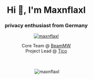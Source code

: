 <h1 align="center">Hi 👋, I'm Maxnflaxl</h1>
<h3 align="center">privacy enthusiast from Germany</h3>

<p align="center"> <a href="https://twitter.com/maxnflaxl" target="blank"><img src="https://img.shields.io/twitter/follow/maxnflaxl?logo=twitter&style=for-the-badge" alt="maxnflaxl" /></a> </p>

<div align="center" >
Core Team @ <a href=https://Github.com/BeamMW>BeamMW</a>
<br>
Project Lead @ <a href="https://Github.com/TicoTipMe">Tico</a> 
</div>

<br>
<br>

<!-- <h3 align="left">Languages and Tools:</h3>
<p align="left"> <a href="https://www.w3schools.com/cpp/" target="_blank" rel="noreferrer"> <img src="https://raw.githubusercontent.com/devicons/devicon/master/icons/cplusplus/cplusplus-original.svg" alt="cplusplus" width="40" height="40"/> </a> <a href="https://www.w3schools.com/css/" target="_blank" rel="noreferrer"> <img src="https://raw.githubusercontent.com/devicons/devicon/master/icons/css3/css3-original-wordmark.svg" alt="css3" width="40" height="40"/> </a> <a href="https://www.w3.org/html/" target="_blank" rel="noreferrer"> <img src="https://raw.githubusercontent.com/devicons/devicon/master/icons/html5/html5-original-wordmark.svg" alt="html5" width="40" height="40"/> </a> <a href="https://developer.mozilla.org/en-US/docs/Web/JavaScript" target="_blank" rel="noreferrer"> <img src="https://raw.githubusercontent.com/devicons/devicon/master/icons/javascript/javascript-original.svg" alt="javascript" width="40" height="40"/> </a> <a href="https://www.mongodb.com/" target="_blank" rel="noreferrer"> <img src="https://raw.githubusercontent.com/devicons/devicon/master/icons/mongodb/mongodb-original-wordmark.svg" alt="mongodb" width="40" height="40"/> </a> <a href="https://nodejs.org" target="_blank" rel="noreferrer"> <img src="https://raw.githubusercontent.com/devicons/devicon/master/icons/nodejs/nodejs-original-wordmark.svg" alt="nodejs" width="40" height="40"/> </a> <a href="https://www.qt.io/" target="_blank" rel="noreferrer"> <img src="https://upload.wikimedia.org/wikipedia/commons/0/0b/Qt_logo_2016.svg" alt="qt" width="40" height="40"/> </a> <a href="https://www.rust-lang.org" target="_blank" rel="noreferrer"> <img src="https://raw.githubusercontent.com/devicons/devicon/master/icons/rust/rust-plain.svg" alt="rust" width="40" height="40"/> </a> </p> -->

<p align="center">&nbsp;<img align="center" src="https://github-readme-stats.vercel.app/api?username=maxnflaxl&show_icons=true&theme=radical&locale=en" alt="maxnflaxl" /></p>
